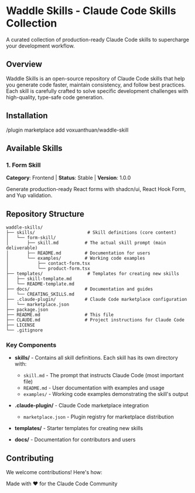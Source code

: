 # Waddle Skills - Claude Code Skills Collection

A curated collection of production-ready Claude Code skills to supercharge your development workflow.

## Overview

Waddle Skills is an open-source repository of Claude Code skills that help you generate code faster, maintain consistency, and follow best practices. Each skill is carefully crafted to solve specific development challenges with high-quality, type-safe code generation.

## Installation 
/plugin marketplace add voxuanthuan/waddle-skill

## Available Skills

### 1. Form Skill
**Category**: Frontend | **Status**: Stable | **Version**: 1.0.0

Generate production-ready React forms with shadcn/ui, React Hook Form, and Yup validation.

## Repository Structure

```
waddle-skills/
├── skills/                    # Skill definitions (core content)
│   └── form-skill/
│       ├── skill.md          # The actual skill prompt (main deliverable)
│       ├── README.md         # Documentation for users
│       └── examples/         # Working code examples
│           ├── contact-form.tsx
│           └── product-form.tsx
├── templates/                 # Templates for creating new skills
│   ├── skill-template.md
│   └── README-template.md
├── docs/                     # Documentation and guides
│   └── CREATING_SKILLS.md
├── .claude-plugin/           # Claude Code marketplace configuration
│   └── marketplace.json
├── package.json
├── README.md                 # This file
├── CLAUDE.md                 # Project instructions for Claude Code
├── LICENSE
└── .gitignore
```

### Key Components

- **skills/** - Contains all skill definitions. Each skill has its own directory with:
  - `skill.md` - The prompt that instructs Claude Code (most important file)
  - `README.md` - User documentation with examples and usage
  - `examples/` - Working code examples demonstrating the skill's output

- **.claude-plugin/** - Claude Code marketplace integration
  - `marketplace.json` - Plugin registry for marketplace distribution

- **templates/** - Starter templates for creating new skills

- **docs/** - Documentation for contributors and users


## Contributing

We welcome contributions! Here's how:

Made with ❤️ for the Claude Code Community

